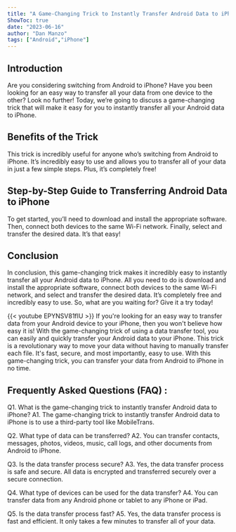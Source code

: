 ```yaml
---
title: "A Game-Changing Trick to Instantly Transfer Android Data to iPhone - You Won't Believe How Easy It Is!"
ShowToc: true 
date: "2023-06-16"
author: "Dan Manzo" 
tags: ["Android","iPhone"]
---
```

## Introduction 
Are you considering switching from Android to iPhone? Have you been looking for an easy way to transfer all your data from one device to the other? Look no further! Today, we’re going to discuss a game-changing trick that will make it easy for you to instantly transfer all your Android data to iPhone. 

## Benefits of the Trick 
This trick is incredibly useful for anyone who’s switching from Android to iPhone. It’s incredibly easy to use and allows you to transfer all of your data in just a few simple steps. Plus, it’s completely free! 

## Step-by-Step Guide to Transferring Android Data to iPhone 
To get started, you’ll need to download and install the appropriate software. Then, connect both devices to the same Wi-Fi network. Finally, select and transfer the desired data. It’s that easy! 

## Conclusion 
In conclusion, this game-changing trick makes it incredibly easy to instantly transfer all your Android data to iPhone. All you need to do is download and install the appropriate software, connect both devices to the same Wi-Fi network, and select and transfer the desired data. It’s completely free and incredibly easy to use. So, what are you waiting for? Give it a try today!

{{< youtube EPYNSV81fIU >}} 
If you're looking for an easy way to transfer data from your Android device to your iPhone, then you won't believe how easy it is! With the game-changing trick of using a data transfer tool, you can easily and quickly transfer your Android data to your iPhone. This trick is a revolutionary way to move your data without having to manually transfer each file. It's fast, secure, and most importantly, easy to use. With this game-changing trick, you can transfer your data from Android to iPhone in no time.

## Frequently Asked Questions (FAQ) :
Q1. What is the game-changing trick to instantly transfer Android data to iPhone?
A1. The game-changing trick to instantly transfer Android data to iPhone is to use a third-party tool like MobileTrans.

Q2. What type of data can be transferred?
A2. You can transfer contacts, messages, photos, videos, music, call logs, and other documents from Android to iPhone.

Q3. Is the data transfer process secure?
A3. Yes, the data transfer process is safe and secure. All data is encrypted and transferred securely over a secure connection.

Q4. What type of devices can be used for the data transfer?
A4. You can transfer data from any Android phone or tablet to any iPhone or iPad.

Q5. Is the data transfer process fast?
A5. Yes, the data transfer process is fast and efficient. It only takes a few minutes to transfer all of your data.


